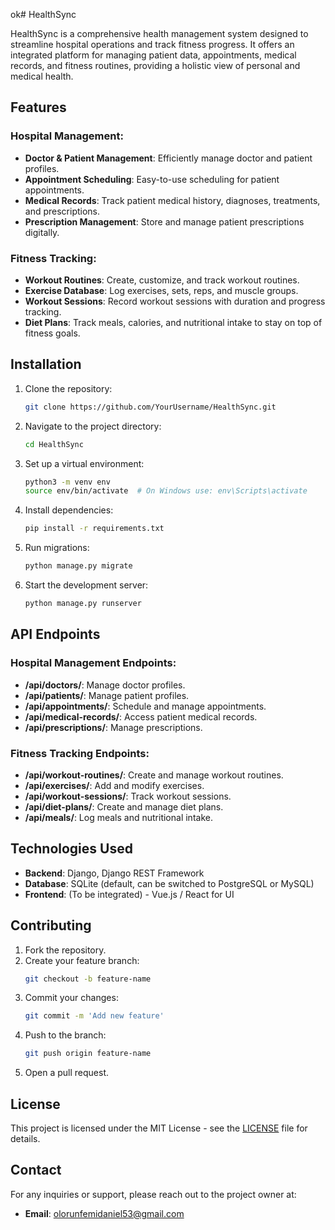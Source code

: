ok# HealthSync

HealthSync is a comprehensive health management system designed to streamline hospital operations and track fitness progress. It offers an integrated platform for managing patient data, appointments, medical records, and fitness routines, providing a holistic view of personal and medical health.

## Features

### Hospital Management:
- **Doctor & Patient Management**: Efficiently manage doctor and patient profiles.
- **Appointment Scheduling**: Easy-to-use scheduling for patient appointments.
- **Medical Records**: Track patient medical history, diagnoses, treatments, and prescriptions.
- **Prescription Management**: Store and manage patient prescriptions digitally.

### Fitness Tracking:
- **Workout Routines**: Create, customize, and track workout routines.
- **Exercise Database**: Log exercises, sets, reps, and muscle groups.
- **Workout Sessions**: Record workout sessions with duration and progress tracking.
- **Diet Plans**: Track meals, calories, and nutritional intake to stay on top of fitness goals.

## Installation

1. Clone the repository:
   ```bash
   git clone https://github.com/YourUsername/HealthSync.git
   ```
2. Navigate to the project directory:
   ```bash
   cd HealthSync
   ```
3. Set up a virtual environment:
   ```bash
   python3 -m venv env
   source env/bin/activate  # On Windows use: env\Scripts\activate
   ```
4. Install dependencies:
   ```bash
   pip install -r requirements.txt
   ```
5. Run migrations:
   ```bash
   python manage.py migrate
   ```
6. Start the development server:
   ```bash
   python manage.py runserver
   ```

## API Endpoints

### Hospital Management Endpoints:
- **/api/doctors/**: Manage doctor profiles.
- **/api/patients/**: Manage patient profiles.
- **/api/appointments/**: Schedule and manage appointments.
- **/api/medical-records/**: Access patient medical records.
- **/api/prescriptions/**: Manage prescriptions.

### Fitness Tracking Endpoints:
- **/api/workout-routines/**: Create and manage workout routines.
- **/api/exercises/**: Add and modify exercises.
- **/api/workout-sessions/**: Track workout sessions.
- **/api/diet-plans/**: Create and manage diet plans.
- **/api/meals/**: Log meals and nutritional intake.

## Technologies Used
- **Backend**: Django, Django REST Framework
- **Database**: SQLite (default, can be switched to PostgreSQL or MySQL)
- **Frontend**: (To be integrated) - Vue.js / React for UI

## Contributing
1. Fork the repository.
2. Create your feature branch:
   ```bash
   git checkout -b feature-name
   ```
3. Commit your changes:
   ```bash
   git commit -m 'Add new feature'
   ```
4. Push to the branch:
   ```bash
   git push origin feature-name
   ```
5. Open a pull request.

## License
This project is licensed under the MIT License - see the [LICENSE](LICENSE) file for details.

## Contact
For any inquiries or support, please reach out to the project owner at:
- **Email**: olorunfemidaniel53@gmail.com
```
